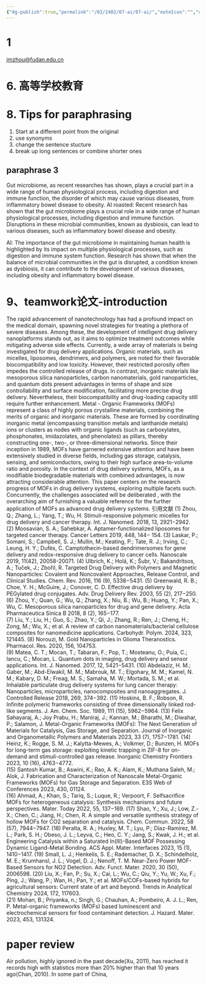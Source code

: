 ```yaml
---
{"dg-publish":true,"permalink":"/02/2402/07-ai/07-ai/","noteIcon":"","created":"2025-01-31T00:35","updated":"2025-07-01T13:38"}
---
```


# 1
jmzhou@fudan.edu.cn
# 6. 高等学校教育
# 8. Tips for paraphrasing
1. Start at a different point from the original
2. use synonyms
3. change the sentence stucture
4. break up long sentences or combine shorter ones

## paraphrase 3

Gut microbiome, as recent researches has shown, plays a crucial part in a wide range of human physiological process, including digestion and immune function, the disorder of which may cause various diseases, from inflammatory bowel disease to obesity. 
AI roasted:
Recent research has shown that the gut microbiome plays a crucial role in a wide range of human physiological processes, including digestion and immune function. Disruptions in these microbial communities, known as dysbiosis, can lead to various diseases, such as inflammatory bowel disease and obesity.

AI: The importance of the gut microbiome in maintaining human health is highlighted by its impact on multiple physiological processes, such as digestion and immune system function. Research has shown that when the balance of microbial communities in the gut is disrupted, a condition known as dysbiosis, it can contribute to the development of various diseases, including obesity and inflammatory bowel disease.
# 9、teamwork论文-introduction
The rapid advancement of nanotechnology has had a profound impact on the medical domain, spawning novel strategies for treating a plethora of severe diseases. Among these, the development of intelligent drug delivery nanoplatforms stands out, as it aims to optimize treatment outcomes while mitigating adverse side effects. Currently, a wide array of materials is being investigated for drug delivery applications. Organic materials, such as micelles, liposomes, dendrimers, and polymers, are noted for their favorable biocompatibility and low toxicity. However, their restricted porosity often impedes the controlled release of drugs. In contrast, inorganic materials like mesoporous silica nanoparticles, carbon nanomaterials, gold nanoparticles, and quantum dots present advantages in terms of shape and size controllability and surface modification, facilitating more precise drug delivery. Nevertheless, their biocompatibility and drug-loading capacity still require further enhancement.
 Metal - Organic Frameworks (MOFs) represent a class of highly porous crystalline materials, combining the merits of organic and inorganic materials. These are formed by coordinating inorganic metal (encompassing transition metals and lanthanide metals) ions or clusters as nodes with organic ligands (such as carboxylates, phosphonates, imidazolates, and phenolates) as pillars, thereby constructing one-, two-, or three-dimensional networks. Since their inception in 1989, MOFs have garnered extensive attention and have been extensively studied in diverse fields, including gas storage, catalysis, sensing, and semiconductors, owing to their high surface area-to-volume ratio and porosity. In the context of drug delivery systems, MOFs, as a modifiable biodegradable materials with combined advantages, is now attracting considerable attention.
 This paper centers on the research progress of MOFs in drug delivery systems, exploring multiple facets such. Concurrently, the challenges associated will be deliberated , with the overarching aim of furnishing a valuable reference for the further application of MOFs as advanced drug delivery systems.
 引用文献
 (1) Zhou, Q.; Zhang, L.; Yang, T.; Wu, H. Stimuli-responsive polymeric micelles for drug delivery and cancer therapy. Int. J. Nanomed. 2018, 13, 2921−2942.  
 (2) Moosavian, S. A.; Sahebkar, A. Aptamer-functionalized liposomes for targeted cancer therapy. Cancer Letters 2019, 448, 144− 154. 
 (3) Laskar, P.; Somani, S.; Campbell, S. J.; Mullin, M.; Keating, P.; Tate, R. J.; Irving, C.; Leung, H. Y.; Dufès, C. Camptothecin-based dendrimersomes for gene delivery and redox-responsive drug delivery to cancer cells. Nanoscale 2019, 11(42), 20058-20071.
 (4) Ulbrich, K.; Holá, K.; Šubr, V.; Bakandritsos, A.; Tuček, J.; Zbořil, R. Targeted Drug Delivery with Polymers and Magnetic Nanoparticles: Covalent and Noncovalent Approaches, Release Control, and Clinical Studies. Chem. Rev. 2016, 116 (9), 5338−5431.  (5) Greenwald, R. B.; Choe, Y. H.; McGuire, J.; Conover, C. D. Effective drug delivery by PEGylated drug conjugates. Adv. Drug Delivery Rev. 2003, 55 (2), 217−250.  
 (6) Zhou, Y.; Quan, G.; Wu, Q.; Zhang, X.; Niu, B.; Wu, B.; Huang, Y.; Pan, X.; Wu, C. Mesoporous silica nanoparticles for drug and gene delivery. Acta Pharmaceutica Sinica B 2018, 8 (2), 165−177.  
 (7) Liu, Y.; Liu, H.; Guo, S.; Zhao, Y.; Qi, J.; Zhang, R.; Ren, J.; Cheng, H.; Zong, M.; Wu, X.; et al. A review of carbon nanomaterials/bacterial cellulose composites for nanomedicine applications. Carbohydr. Polym. 2024, 323, 121445. 
 (8) Norouzi, M. Gold Nanoparticles in Glioma Theranostics. Pharmacol. Res. 2020, 156, 104753.  
 (9) Matea, C. T.; Mocan, T.; Tabaran, F.; Pop, T.; Mosteanu, O.; Puia, C.; Iancu, C.; Mocan, L. Quantum dots in imaging, drug delivery and sensor applications. Int. J. Nanomed. 2017, 12, 5421−5431.
 (10) Abdelaziz, H. M.; Gaber, M.; Abd-Elwakil, M. M.; Mabrouk, M. T.; Elgohary, M. M.; Kamel, N. M.; Kabary, D. M.; Freag, M. S.; Samaha, M. W.; Mortada, S. M.; et al. Inhalable particulate drug delivery systems for lung cancer therapy: Nanoparticles, microparticles, nanocomposites and nanoaggregates. J. Controlled Release 2018, 269, 374−392.
 (11) Hoskins, B. F.; Robson, R. Infinite polymeric frameworks consisting of three dimensionally linked rod-like segments. J. Am. Chem. Soc. 1989, 111 (15), 5962−5964.
 (13) Felix Sahayaraj, A.; Joy Prabu, H.; Maniraj, J.; Kannan, M.; Bharathi, M.; Diwahar, P.; Salamon, J. Metal-Organic Frameworks (MOFs): The Next Generation of Materials for Catalysis, Gas Storage, and Separation. Journal of Inorganic and Organometallic Polymers and Materials 2023, 33 (7), 1757−1781. 
 (14) Heinz, K.; Rogge, S. M. J.; Kalytta-Mewes, A.; Volkmer, D.; Bunzen, H. MOFs for long-term gas storage: exploiting kinetic trapping in ZIF-8 for on-demand and stimuli-controlled gas release. Inorganic Chemistry Frontiers 2023, 10 (16), 4763−4772.  
 (15) Santosh Kumar, B.; Aswini, K.; Rao, A. K.; Alam, K.; Muthana Saleh, M.; Alok, J. Fabrication and Characterization of Nanoscale Metal-Organic Frameworks (MOFs) for Gas Storage and Separation. E3S Web of Conferences 2023, 430, 01124.  
 (16) Ahmad, A.; Khan, S.; Tariq, S.; Luque, R.; Verpoort, F. Selfsacrifice MOFs for heterogeneous catalysis: Synthesis mechanisms and future perspectives. Mater. Today 2022, 55, 137−169. 
 (17) Shao, Y.; Xu, J.; Low, Z.-X.; Chen, C.; Jiang, H.; Chen, R. A simple and versatile synthesis strategy of hollow MOFs for CO2 separation and catalysis. Chem. Commun. 2022, 58 (57), 7944−7947. 
 (18) Peralta, R. A.; Huxley, M. T.; Lyu, P.; Díaz-Ramírez, M. L.; Park, S. H.; Obeso, J. L.; Leyva, C.; Heo, C. Y.; Jang, S.; Kwak, J. H.; et al. Engineering Catalysis within a Saturated In(III)-Based MOF Possessing Dynamic Ligand-Metal Bonding. ACS Appl. Mater. Interfaces 2023, 15 (1), 1410−1417. 
 (19) Small, L. J.; Henkelis, S. E.; Rademacher, D. X.; Schindelholz, M. E.; Krumhansl, J. L.; Vogel, D. J.; Nenoff, T. M. Near-Zero Power MOF-Based Sensors for NO2 Detection. Adv. Funct. Mater. 2020, 30 (50), 2006598.
 (20) Liu, X.; Fan, P.; Su, X.; Cai, L.; Wu, C.; Qiu, Y.; Yu, W.; Xu, F.; Ping, J.; Wang, P.; Wan, H.; Pan, Y.; et al. MOFs/COFs-based hybrids for agricultural sensors: Current state of art and beyond. Trends in Analytical Chemistry 2024, 172, 117603.  
 (21) Mohan, B.; Priyanka, n.; Singh, G.; Chauhan, A.; Pombeiro, A. J. L.; Ren, P. Metal-organic frameworks (MOFs) based luminescent and electrochemical sensors for food contaminant detection. J. Hazard. Mater. 2023, 453, 131324.
# paper review
Air pollution, highly ignored in the past decade(Xu, 2011), has reached it records high with statistics more than 20% higher than that 10 years ago(Chan, 2010). In some part of China, 